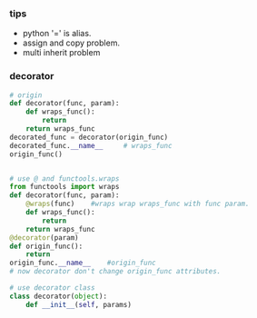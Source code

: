### tips
- python '=' is alias.
- assign and copy problem.
- multi inherit problem

### decorator
```python
# origin
def decorator(func, param):
	def wraps_func():
		return
	return wraps_func
decorated_func = decorator(origin_func)
decorated_func.__name__ 	# wraps_func
origin_func()


# use @ and functools.wraps
from functools import wraps
def decorator(func, param):
	@wraps(func)	#wraps wrap wraps_func with func param.
	def wraps_func():
		return
	return wraps_func
@decorator(param)
def origin_func():
	return
origin_func.__name__ 	#origin_func
# now decorator don't change origin_func attributes.

# use decorator class
class decorator(object):
	def __init__(self, params)
```
